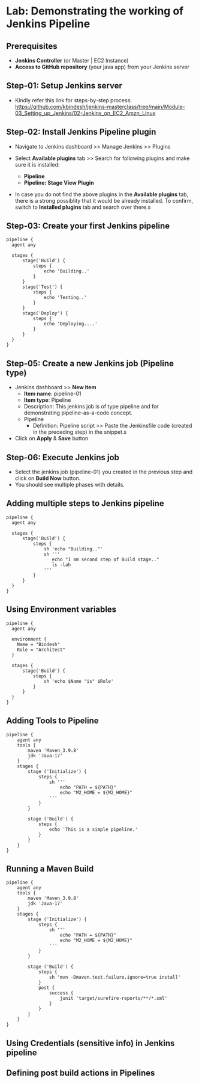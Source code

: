 # Lab: Demonstrating the working of Jenkins Pipeline

## Prerequisites

- **Jenkins Controller** (or Master | EC2 Instance)
- **Access to GitHub repository** (your java app) from your Jenkins server

## Step-01: Setup Jenkins server

- Kindly refer this link for steps-by-step process: https://github.com/kbindesh/jenkins-masterclass/tree/main/Module-03_Setting_up_Jenkins/02-Jenkins_on_EC2_Amzn_Linux

## Step-02: Install Jenkins Pipeline plugin

- Navigate to Jenkins dashboard >> Manage Jenkins >> Plugins
- Select **Available plugins** tab >> Search for following plugins and make sure it is installed:

  - **Pipeline**
  - **Pipeline: Stage View Plugin**

- In case you do not find the above plugins in the **Available plugins** tab, there is a strong possiblity that it would be already installed. To confirm, switch to **Installed plugins** tab and search over there.s

## Step-03: Create your first Jenkins pipeline

```
pipeline {
  agent any

  stages {
      stage('Build') {
          steps {
              echo 'Building..'
          }
      }
      stage('Test') {
          steps {
              echo 'Testing..'
          }
      }
      stage('Deploy') {
          steps {
              echo 'Deploying....'
          }
      }
  }
}
```

## Step-05: Create a new Jenkins job (Pipeline type)

- Jenkins dashboard >> **New item**
  - **Item name**: pipeline-01
  - **Item type**: Pipeline
  - Description: This jenkins job is of type pipeline and for demonstrating pipeline-as-a-code concept.
  - Pipeline
    - Definition: Pipeline script >> Paste the Jenkinsfile code (created in the preceding step) in the snippet.s
- Click on **Apply** & **Save** button

## Step-06: Execute Jenkins job

- Select the jenkins job (pipeline-01) you created in the previous step and click on **Build Now** button.
- You should see multiple phases with details.

## Adding multiple steps to Jenkins pipeline

```
pipeline {
  agent any

  stages {
      stage('Build') {
          steps {
              sh 'echo "Building.."'
              sh '''
                 echo "I am second step of Build stage.."
                 ls -lah
              '''
          }
      }
  }
}
```

## Using Environment variables

```
pipeline {
  agent any

  environment {
    Name = "Bindesh"
    Role = "Architect"
  }

  stages {
      stage('Build') {
          steps {
              sh 'echo $Name "is" $Role'
          }
      }
  }
}
```

## Adding Tools to Pipeline

```
pipeline {
    agent any
    tools {
        maven 'Maven_3.9.8'
        jdk 'Java-17'
    }
    stages {
        stage ('Initialize') {
            steps {
                sh '''
                    echo "PATH = ${PATH}"
                    echo "M2_HOME = ${M2_HOME}"
                '''
            }
        }

        stage ('Build') {
            steps {
                echo 'This is a simple pipeline.'
            }
        }
    }
}
```

## Running a Maven Build

```
pipeline {
    agent any
    tools {
        maven 'Maven_3.9.8'
        jdk 'Java-17'
    }
    stages {
        stage ('Initialize') {
            steps {
                sh '''
                    echo "PATH = ${PATH}"
                    echo "M2_HOME = ${M2_HOME}"
                '''
            }
        }

        stage ('Build') {
            steps {
                sh 'mvn -Dmaven.test.failure.ignore=true install'
            }
            post {
                success {
                    junit 'target/surefire-reports/**/*.xml'
                }
            }
        }
    }
}
```

## Using Credentials (sensitive info) in Jenkins pipeline

## Defining post build actions in Pipelines

